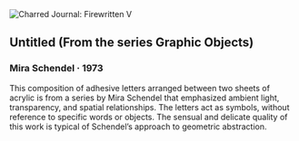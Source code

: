 <div class="artwork-of-the-day">
  <div class="container">
    <div class="img-wrapper">
      <img
        src="https://uploads5.wikiart.org/images/mira-schendel/untitled-from-the-series-graphic-objects-1973(1).jpg"
        alt="Charred Journal: Firewritten V" />
    </div>
    <div class="artwork-detail">
      <div class="artwork-origin"> 
        <h2 class="artwork-name">Untitled (From the series Graphic Objects)</h2>
        <h3 class="artist">
          Mira Schendel
                    ·  1973
        </h3>
      </div>
      <p class="description">
        <span class="artwork-description-text ng-binding" ng-bind-html="viewModel.ArtworkOfTheDay.Description | unsafe">This composition of adhesive letters arranged between two sheets of acrylic is from a series by Mira Schendel that emphasized ambient light, transparency, and spatial relationships. The letters act as symbols, without reference to specific words or objects. The sensual and delicate quality of this work is typical of Schendel’s approach to geometric abstraction.</span>
                        <div class="text-shadow-container ng-hide" ng-show="showShadow"></div>
      </p>
    </div>
  </div>

</div>
